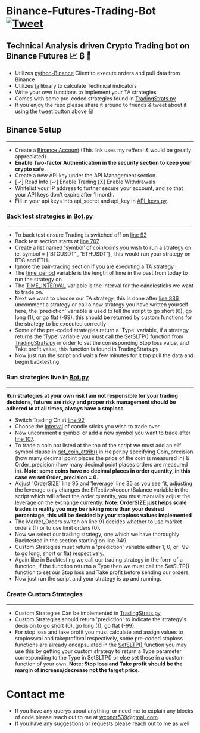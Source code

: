 # Binance-Futures-Trading-Bot [![Tweet](https://img.shields.io/twitter/url/http/shields.io.svg?style=social)](https://twitter.com/intent/tweet?text=Check%20out%20this%20free%20Binance%20Trading%20Bot%20I%20found%20on%20Github%20&url=https://github.com/conor19w/Binance-Futures-Trading-Bot&hashtags=Trading,Bot,Trading_Bot,Cryptocurrency_Trading_Bot,Crypto,Bitcoin,Ethereum,Cryptocurrency,Binance,DOGE,dogecoin)
## Technical Analysis driven Crypto Trading bot on Binance Futures 📈 ₿ 🚀
* Utilizes [python-Binance](https://python-binance.readthedocs.io/en/latest/) Client to execute orders and pull data from Binance
* Utilizes [ta](https://technical-analysis-library-in-python.readthedocs.io/en/latest/) library to calculate Technical indicators
* Write your own functions to implement your TA strategies
* Comes with some pre-coded strategies found in [TradingStrats.py](https://github.com/conor19w/Binance-Futures-Trading-Bot/blob/main/TradingStrats.py)
* If you enjoy the repo please share it around to friends & tweet about it using the tweet button above 😃

## Binance Setup
---
* Create a [Binance Account](https://accounts.binance.com/en/register?ref=UZBGCD6U) (This link uses my refferal & would be greatly appreciated)
* __Enable Two-factor Authentication in the security section to keep your crypto safe.__
* Create a new API key under the API Management section.
*  [✓] Read Info [✓] Enable Trading [X] Enable Withdrawals
* Whitelist your IP address to further secure your account, and so that your API keys don't expire after 1 month.
* Fill in your api keys into api_secret and api_key in [API_keys.py](https://github.com/conor19w/Binance-Futures-Trading-Bot/blob/main/API_keys.py).

### Back test strategies in [Bot.py](https://github.com/conor19w/Binance-Futures-Trading-Bot/blob/main/Bot.py)
---
* To back test ensure Trading is switched off on [line 92](https://github.com/conor19w/Binance-Futures-Trading-Bot/blob/120baa9bb0b6f17d31daedb5769428b95ee3930e/Bot.py#L92)
* Back test section starts at [line 707](https://github.com/conor19w/Binance-Futures-Trading-Bot/blob/120baa9bb0b6f17d31daedb5769428b95ee3930e/Bot.py#L707)
* Create a list named 'symbol' of coin/coins you wish to run a strategy on ie. symbol = ['BTCUSDT' , 'ETHUSDT'] , this would run your strategy on BTC and ETH.
* Ignore the [pair-trading](https://github.com/conor19w/Binance-Futures-Trading-Bot/blob/120baa9bb0b6f17d31daedb5769428b95ee3930e/Bot.py#L731) section if you are executing a TA strategy
* The [time_period](https://github.com/conor19w/Binance-Futures-Trading-Bot/blob/120baa9bb0b6f17d31daedb5769428b95ee3930e/Bot.py#L759) variable is the length of time in the past from today to run the strategy on
* The [TIME_INTERVAL](https://github.com/conor19w/Binance-Futures-Trading-Bot/blob/120baa9bb0b6f17d31daedb5769428b95ee3930e/Bot.py#L760) variable is the interval for the candlesticks we want to trade on.
* Next we want to choose our TA strategy, this is done after [line 886](https://github.com/conor19w/Binance-Futures-Trading-Bot/blob/120baa9bb0b6f17d31daedb5769428b95ee3930e/Bot.py#L886), uncomment a strategy or call a new strategy you have written yourself here, the 'prediction' variable is used to tell the script to go short (0), go long (1), or go flat (-99). this should be returned by custom functions for the strategy to be executed correctly
* Some of the pre-coded strategies return a 'Type' variable, if a strategy returns the 'Type' variable you must call the SetSLTP() function from [TradingStrats.py](https://github.com/conor19w/Binance-Futures-Trading-Bot/blob/120baa9bb0b6f17d31daedb5769428b95ee3930e/TradingStrats.py) in order to set the corresponding Stop loss value, and Take profit value, this function is found in TradingStrats.py
* Now just run the script and wait a few minutes for it top pull the data and begin backtesting
### Run strategies live in [Bot.py](https://github.com/conor19w/Binance-Futures-Trading-Bot/blob/main/Bot.py)
---
__Run strategies at your own risk I am not responsible for your trading decisions, futures are risky and proper risk management should be adhered to at all times, always have a stoploss__
* Switch Trading On at [line 92](https://github.com/conor19w/Binance-Futures-Trading-Bot/blob/120baa9bb0b6f17d31daedb5769428b95ee3930e/Bot.py#L92)
* Choose the [Interval](https://github.com/conor19w/Binance-Futures-Trading-Bot/blob/120baa9bb0b6f17d31daedb5769428b95ee3930e/Bot.py#L105) of candle sticks you wish to trade over.
* Now uncomment a symbol or add a new symbol you want to trade after [line 107](https://github.com/conor19w/Binance-Futures-Trading-Bot/blob/120baa9bb0b6f17d31daedb5769428b95ee3930e/Bot.py#L107).
* To trade a coin not listed at the top of the script we must add an elif symbol clause in [get_coin_attrib()](https://github.com/conor19w/Binance-Futures-Trading-Bot/blob/f7ce9a9af84a36ee05721892de0aedd06b125c90/Helper.py#L298) in Helper.py specifying Coin_precision (how many decimal point places the price of the coin is measured in)
& Order_precision (how many decimal point places orders are measured in). __Note: some coins have no decimal places in order quantity, in this case we set Order_precision = 0.__
* Adjust 'OrderSIZE' line 95 and 'leverage' line 35 as you see fit, adjusting the leverage only changes the EffectiveAccountBalance variable in the script which will affect the order quantity, you must manually adjust the leverage on the exchange currently. __Note: OrderSIZE just helps scale trades in reality you may be risking more than your desired percentage, this will be decided by your stoploss values implemented__
* The Market_Orders switch on line 91 decides whether to use market orders (1) or to use limit orders (0).
* Now we select our trading strategy, one which we have thoroughly Backtested in the section starting on line 349.
* Custom Strategies must return a 'prediction' variable either 1, 0, or -99 to go long, short or flat respectively. 
* Again like in Backtesting we call our trading strategy in the form of a function, If the function returns a Type then we must call the SetSLTP() function to set our Stop loss and Take profit before sending our orders.
* Now just run the script and your strategy is up and running.
### Create Custom Strategies
---
* Custom Strategies Can be implemented in [TradingStrats.py](https://github.com/conor19w/Binance-Futures-Trading-Bot/blob/main/TradingStrats.py)
* Custom Strategies should return 'prediction' to indicate the strategy's decision to go short (0), go long (1), go flat (-99).
* For stop loss and take profit you must calculate and assign values to stoplossval and takeprofitval respectively, some pre-coded stoploss functions are already encapsulated in the [SetSLTP()](https://github.com/conor19w/Binance-Futures-Trading-Bot/blob/120baa9bb0b6f17d31daedb5769428b95ee3930e/TradingStrats.py#L750) function you may use this by getting your custom strategy to return a Type parameter corresponding to the Type in SetSLTP() or else set these in a custom function of your own. 
__Note: Stop loss and Take profit should be the margin of increase/decrease not the target price.__

# Contact me
* If you have any querys about anything, or need me to explain any blocks of code please reach out to me at wconor539@gmail.com.
* If you have any suggestions or requests please reach out to me as well.
